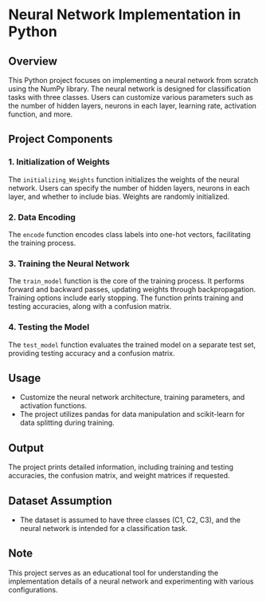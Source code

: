 # Neural Network Implementation in Python

## Overview

This Python project focuses on implementing a neural network from scratch using the NumPy library. The neural network is designed for classification tasks with three classes. Users can customize various parameters such as the number of hidden layers, neurons in each layer, learning rate, activation function, and more.

## Project Components

### 1. Initialization of Weights

The `initializing_Weights` function initializes the weights of the neural network. Users can specify the number of hidden layers, neurons in each layer, and whether to include bias. Weights are randomly initialized.

### 2. Data Encoding

The `encode` function encodes class labels into one-hot vectors, facilitating the training process.

### 3. Training the Neural Network

The `train_model` function is the core of the training process. It performs forward and backward passes, updating weights through backpropagation. Training options include early stopping. The function prints training and testing accuracies, along with a confusion matrix.

### 4. Testing the Model

The `test_model` function evaluates the trained model on a separate test set, providing testing accuracy and a confusion matrix.

## Usage

- Customize the neural network architecture, training parameters, and activation functions.
- The project utilizes pandas for data manipulation and scikit-learn for data splitting during training.

## Output

The project prints detailed information, including training and testing accuracies, the confusion matrix, and weight matrices if requested.

## Dataset Assumption

- The dataset is assumed to have three classes (C1, C2, C3), and the neural network is intended for a classification task.

## Note

This project serves as an educational tool for understanding the implementation details of a neural network and experimenting with various configurations.

